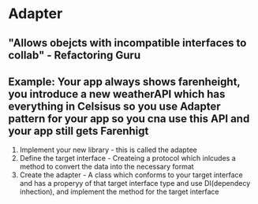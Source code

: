 # Adapter

## "Allows obejcts with incompatible interfaces to collab" - Refactoring Guru
## Example: Your app always shows farenheight, you introduce a new weatherAPI which has everything in Celsisus so you use Adapter pattern for your app so you cna use this API and your app still gets Farenhigt

1. Implement your new library - this is called the adaptee
2. Define the target interface - Createing a protocol which inlcudes a method to convert the data into the necessary format
3. Create the adapter - A class which conforms to your target interface and has a properyy of that target interface type and use DI(dependecy inhection), and implement the method for the target interface 
